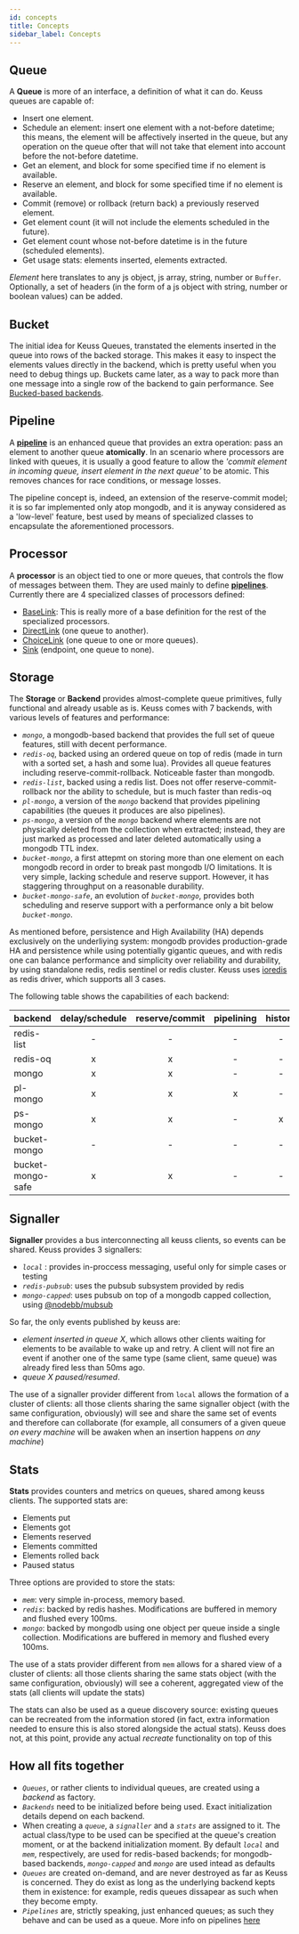 ```yaml
---
id: concepts
title: Concepts
sidebar_label: Concepts
---
```


## Queue

A **Queue** is more of an interface, a definition of what it can do. Keuss queues are capable of:

* Insert one element.
* Schedule an element: insert one element with a not-before datetime; this means, the element will be affectively inserted in the queue, but any operation on the queue ofter that will not take that element into account before the not-before datetime.
* Get an element, and block for some specified time if no element is available.
* Reserve an element, and block for some specified time if no element is available.
* Commit (remove) or rollback (return back) a previously reserved element.
* Get element count (it will not include the elements scheduled in the future).
* Get element count whose not-before datetime is in the future (scheduled elements).
* Get usage stats: elements inserted, elements extracted.

*Element* here translates to any js object, js array, string, number or `Buffer`. Optionally, a set of headers (in the form of a js object with string, number or boolean values) can be added.

## Bucket

The initial idea for Keuss Queues, transtated the elements inserted in the queue into rows of the backed storage. This makes it easy to inspect the elements values directly in the backend, which is pretty useful when you need to debug things up. Buckets came later, as a way to pack more than one message into a single row of the backend to gain performance. See [Bucked-based backends](usage/buckets).

## Pipeline

A **[pipeline](usage/pipelines/about)** is an enhanced queue that provides an extra operation: pass an element to another queue **atomically**. In an scenario where processors are linked with queues, it is usually a good feature to allow the *'commit element in incoming queue, insert element in the next queue'* to be atomic. This removes chances for race conditions, or message losses.

The pipeline concept is, indeed, an extension of the reserve-commit model; it is so far implemented only atop mongodb, and it is anyway considered as a 'low-level' feature, best used by means of specialized classes to encapsulate the aforementioned processors.

## Processor

A **processor** is an object tied to one or more queues, that controls the flow of messages between them. They are used mainly to define [**pipelines**](usage/pipelines/about). Currently there are 4 specialized classes of processors defined:

* [BaseLink](usage/pipelines/processors#baselink): This is really more of a base definition for the rest of the specialized processors.
* [DirectLink](usage/pipelines/processors#directlink) (one queue to another).
* [ChoiceLink](usage/pipelines/processors#choicelink) (one queue to one or more queues).
* [Sink](usage/pipelines/processors#sink) (endpoint, one queue to none).

## Storage

The **Storage** or **Backend** provides almost-complete queue primitives, fully functional and already usable as is. Keuss comes with 7 backends, with various levels of features and performance:

* *`mongo`*, a mongodb-based backend that provides the full set of queue features, still with decent performance.
* *`redis-oq`*, backed using an ordered queue on top of redis (made in turn with a sorted set, a hash and some lua). Provides all queue features including reserve-commit-rollback. Noticeable faster than mongodb.
* *`redis-list`*, backed using a redis list. Does not offer reserve-commit-rollback nor the ability to schedule, but is much faster than redis-oq
* *`pl-mongo`*, a version of the *`mongo`* backend that provides pipelining capabilities (the queues it produces are also pipelines).
* *`ps-mongo`*, a version of the *`mongo`* backend where elements are not physically deleted from the collection when extracted; instead, they are just marked as processed and later deleted automatically using a mongodb TTL index.
* *`bucket-mongo`*, a first attepmt on storing more than one element on each mongodb record in order to break past mongodb I/O limitations. It is very simple, lacking schedule and reserve support. However, it has staggering throughput on a reasonable durability.
* *`bucket-mongo-safe`*, an evolution of *`bucket-mongo`*, provides both scheduling and reserve support with a performance only a bit below *`bucket-mongo`*.

As mentioned before, persistence and High Availability (HA) depends exclusively on the underliying system: mongodb provides production-grade HA and persistence while using potentially gigantic queues, and with redis one can balance performance and simplicity over reliability and durability, by using standalone redis, redis sentinel or redis cluster. Keuss uses [ioredis](https://github.com/luin/ioredis) as redis driver, which supports all 3 cases.

The following table shows the capabilities of each backend:

backend           | delay/schedule | reserve/commit | pipelining | history | throughput |
------------------|:--------------:|:--------------:|:----------:|:-------:|:-----:|
redis-list        | - | - | - | - | ++++
redis-oq          | x | x | - | - | +++
mongo             | x | x | - | - | ++
pl-mongo          | x | x | x | - | +
ps-mongo          | x | x | - | x | ++
bucket-mongo      | - | - | - | - | +++++
bucket-mongo-safe | x | x | - | - | +++++

## Signaller

**Signaller** provides a bus interconnecting all keuss clients, so events can be shared. Keuss provides 3 signallers:

* *`local`* : provides in-proccess messaging, useful only for simple cases or testing
* *`redis-pubsub`*: uses the pubsub subsystem provided by redis
* *`mongo-capped`*: uses pubsub on top of a mongodb capped collection, using [@nodebb/mubsub](https://www.npmjs.com/package/@nodebb/mubsub)

So far, the only events published by keuss are:

* *element inserted in queue X*, which allows other clients waiting for elements to be available to wake up and retry. A client will not fire an event if
  another one of the same type (same client, same queue) was already fired less than 50ms ago.
* *queue X paused/resumed*.

The use of a signaller provider different from `local` allows the formation of a cluster of clients: all those clients sharing the same signaller object
(with the same configuration, obviously) will see and share the same set of events and therefore can collaborate (for example, all consumers of a given
queue *on every machine* will be awaken when an insertion happens *on any machine*)

## Stats

**Stats** provides counters and metrics on queues, shared among keuss clients. The supported stats are:

* Elements put
* Elements got
* Elements reserved
* Elements committed
* Elements rolled back
* Paused status

Three options are provided to store the stats:

* *`mem`*: very simple in-process, memory based.
* *`redis`*: backed by redis hashes. Modifications are buffered in memory and flushed every 100ms.
* *`mongo`*: backed by mongodb using one object per queue inside a single collection. Modifications are buffered in memory and flushed every 100ms.

The use of a stats provider different from `mem` allows for a shared view of a cluster of clients: all those clients sharing the same stats object
(with the same configuration, obviously) will see a coherent, aggregated view of the stats (all clients will update the stats)

The stats can also be used as a queue discovery source: existing queues can be recreated from the information stored (in fact, extra information
needed to ensure this is also stored alongside the actual stats). Keuss does not, at this point, provide any actual *recreate* functionality on
top of this

## How all fits together

* *`Queues`*, or rather clients to individual queues, are created using a *backend* as factory.
* *`Backends`* need to be initialized before being used. Exact initialization details depend on each backend.
* When creating a *`queue`*, a *`signaller`* and a *`stats`* are assigned to it. The actual class/type to be used can be specified at the queue's creation moment, or at the backend initialization moment. By default *`local`* and *`mem`*, respectively, are used for redis-based backends; for mongodb-based backends, *`mongo-capped`* and *`mongo`* are used intead as defaults
* *`Queues`* are created on-demand, and are never destroyed as far as Keuss is concerned. They do exist as long as the underlying backend kepts them in existence: for example, redis queues dissapear as such when they become empty.
* *`Pipelines`* are, strictly speaking, just enhanced queues; as such they behave and can be used as a queue. More info on pipelines [here](usage/pipelines/about)
